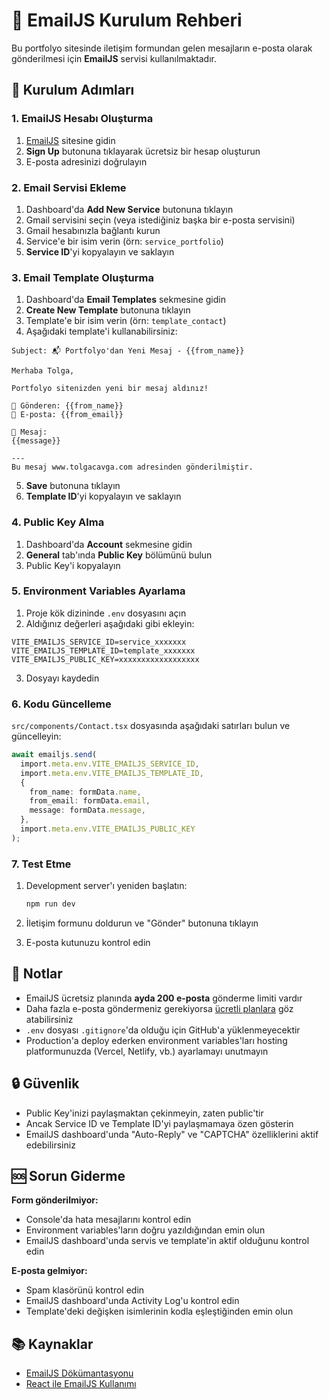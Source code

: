 # 📧 EmailJS Kurulum Rehberi

Bu portfolyo sitesinde iletişim formundan gelen mesajların e-posta olarak gönderilmesi için **EmailJS** servisi kullanılmaktadır.

## 🚀 Kurulum Adımları

### 1. EmailJS Hesabı Oluşturma

1. [EmailJS](https://www.emailjs.com/) sitesine gidin
2. **Sign Up** butonuna tıklayarak ücretsiz bir hesap oluşturun
3. E-posta adresinizi doğrulayın

### 2. Email Servisi Ekleme

1. Dashboard'da **Add New Service** butonuna tıklayın
2. Gmail servisini seçin (veya istediğiniz başka bir e-posta servisini)
3. Gmail hesabınızla bağlantı kurun
4. Service'e bir isim verin (örn: `service_portfolio`)
5. **Service ID**'yi kopyalayın ve saklayın

### 3. Email Template Oluşturma

1. Dashboard'da **Email Templates** sekmesine gidin
2. **Create New Template** butonuna tıklayın
3. Template'e bir isim verin (örn: `template_contact`)
4. Aşağıdaki template'i kullanabilirsiniz:

```
Subject: 📬 Portfolyo'dan Yeni Mesaj - {{from_name}}

Merhaba Tolga,

Portfolyo sitenizden yeni bir mesaj aldınız!

👤 Gönderen: {{from_name}}
📧 E-posta: {{from_email}}

💬 Mesaj:
{{message}}

---
Bu mesaj www.tolgacavga.com adresinden gönderilmiştir.
```

5. **Save** butonuna tıklayın
6. **Template ID**'yi kopyalayın ve saklayın

### 4. Public Key Alma

1. Dashboard'da **Account** sekmesine gidin
2. **General** tab'ında **Public Key** bölümünü bulun
3. Public Key'i kopyalayın

### 5. Environment Variables Ayarlama

1. Proje kök dizininde `.env` dosyasını açın
2. Aldığınız değerleri aşağıdaki gibi ekleyin:

```env
VITE_EMAILJS_SERVICE_ID=service_xxxxxxx
VITE_EMAILJS_TEMPLATE_ID=template_xxxxxxx
VITE_EMAILJS_PUBLIC_KEY=xxxxxxxxxxxxxxxxxx
```

3. Dosyayı kaydedin

### 6. Kodu Güncelleme

`src/components/Contact.tsx` dosyasında aşağıdaki satırları bulun ve güncelleyin:

```typescript
await emailjs.send(
  import.meta.env.VITE_EMAILJS_SERVICE_ID,
  import.meta.env.VITE_EMAILJS_TEMPLATE_ID,
  {
    from_name: formData.name,
    from_email: formData.email,
    message: formData.message,
  },
  import.meta.env.VITE_EMAILJS_PUBLIC_KEY
);
```

### 7. Test Etme

1. Development server'ı yeniden başlatın:
   ```bash
   npm run dev
   ```

2. İletişim formunu doldurun ve "Gönder" butonuna tıklayın
3. E-posta kutunuzu kontrol edin

## 📝 Notlar

- EmailJS ücretsiz planında **ayda 200 e-posta** gönderme limiti vardır
- Daha fazla e-posta göndermeniz gerekiyorsa [ücretli planlara](https://www.emailjs.com/pricing/) göz atabilirsiniz
- `.env` dosyası `.gitignore`'da olduğu için GitHub'a yüklenmeyecektir
- Production'a deploy ederken environment variables'ları hosting platformunuzda (Vercel, Netlify, vb.) ayarlamayı unutmayın

## 🔒 Güvenlik

- Public Key'inizi paylaşmaktan çekinmeyin, zaten public'tir
- Ancak Service ID ve Template ID'yi paylaşmamaya özen gösterin
- EmailJS dashboard'unda "Auto-Reply" ve "CAPTCHA" özelliklerini aktif edebilirsiniz

## 🆘 Sorun Giderme

**Form gönderilmiyor:**
- Console'da hata mesajlarını kontrol edin
- Environment variables'ların doğru yazıldığından emin olun
- EmailJS dashboard'unda servis ve template'in aktif olduğunu kontrol edin

**E-posta gelmiyor:**
- Spam klasörünü kontrol edin
- EmailJS dashboard'unda Activity Log'u kontrol edin
- Template'deki değişken isimlerinin kodla eşleştiğinden emin olun

## 📚 Kaynaklar

- [EmailJS Dökümantasyonu](https://www.emailjs.com/docs/)
- [React ile EmailJS Kullanımı](https://www.emailjs.com/docs/examples/reactjs/)

